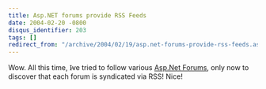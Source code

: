 ```yaml
---
title: Asp.NET forums provide RSS Feeds
date: 2004-02-20 -0800
disqus_identifier: 203
tags: []
redirect_from: "/archive/2004/02/19/asp.net-forums-provide-rss-feeds.aspx/"
---
```


Wow. All this time, I̵ve tried to follow various [Asp.Net
Forums](http://www.asp.net/forums "Asp.Net Forums"), only now to
discover that each forum is syndicated via RSS! Nice!

